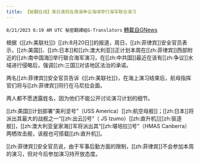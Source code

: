 ```yaml
---
title: 【秘翻在线】美日澳将在南海争议海域举行海军联合演习
---
```

`8/21/2023 6:19 AM UTC 秘密翻譯組G-Translators` [轉載自GNews](https://gnews.org/articles/1577336)

根据《[[zh:美联社]]》[[zh:8月20日]]的报道，周日，[[zh:菲律宾]]安全官员表示，[[zh:美国]]、[[zh:日本]]和[[zh:澳大利亚]]正计划本周在[[zh:菲律宾]]西部附近的[[zh:南中国海]]举行联合海军演习，在[[zh:中共国]]最近在该有[[zh:争议]]水域进行侵略后，强调[[zh:三国]]对该地区法治的承诺。

两名[[zh:菲律宾]]安全官员告诉《[[zh:美联社]]》，在海上演习结束后，航母指挥官们将与[[zh:菲律宾]]同行在马尼拉会面。

两人都不愿透露姓名，因为他们不能公开讨论演习计划的细节。

[[zh:美国]]计划部署“美利坚号”（USS America）[[zh:航空母舰]]；[[zh:日本]]将派出其最大的战舰之一“[[zh:出云]]号”（ JS Izumo）[[zh:直升机]][[zh:驱逐舰]]，[[zh:澳大利亚皇家海]]军将派出其“[[zh:堪培拉]]号”（HMAS Canberra）两栖攻击舰，该舰也可搭载[[zh:直升机]]。

[[zh:菲律宾]]安全官员说，由于军事后勤方面的限制，[[zh:菲律宾]]不会参加本周的演习，但对今后参加演习持开放态度。
